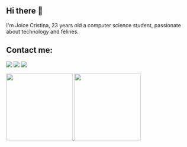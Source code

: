 ## Hi there 👋
I'm Joice Cristina, 23 years old a computer science student, passionate about technology and felines.

## Contact me:
<a href="https://www.instagram.com/joice_crsilva/" target="_blank"><img loading="lazy" src="https://img.shields.io/badge/-Instagram-%23E4405F?style=for-the-badge&logo=instagram&logoColor=white" target="_blank"></a>
<a href="https://www.linkedin.com/in/joice-cristina-3451851a4/" target="_blank"><img loading="lazy" src="https://img.shields.io/badge/-LinkedIn-%230077B5?style=for-the-badge&logo=linkedin&logoColor=white" target="_blank"></a>  <a href = "mailto:contato@Joice-crypto"><img loading="lazy" src="https://img.shields.io/badge/Gmail-D14836?style=for-the-badge&logo=gmail&logoColor=white" target="_blank"></a>



<div>
<a href="https://github.com/seu-usuário-aqui">
<img loading="lazy" height="180em" src="https://github-readme-stats.vercel.app/api/top-langs/?username=Joice-crypto&layout=compact&langs_count=7&theme=dracula"/>
<img loading="lazy" height="180em" src="https://github-readme-stats.vercel.app/api?username=Joice-crypto&show_icons=true&theme=dracula&include_all_commits=true&count_private=true"/>
</div>






